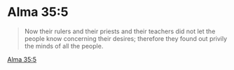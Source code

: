 # Alma 35:5

> Now their rulers and their priests and their teachers did not let the people know concerning their desires; therefore they found out privily the minds of all the people.

[Alma 35:5](https://www.churchofjesuschrist.org/study/scriptures/bofm/alma/35?lang=eng&id=p5#p5)


